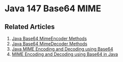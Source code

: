 # Java 147 Base64 MIME

## Related Articles
1. [Java Base64 MimeEncoder Methods](https://www.ruoxue.org/java-147-java-base64-mimeencoder-methods/)
2. [Java Base64 MimeDecoder Methods](https://www.ruoxue.org/java-147-java-base64-mimedecoder-methods/)
3. [Java MIME Encoding and Decoding using Base64](https://www.ruoxue.org/java-147-java-mime-encoding-and-decoding-using-base64/)
4. [MIME Encoding and Decoding using Base64 in Java](https://www.ruoxue.org/java-147-mime-encoding-and-decoding-using-base64-in-java/)